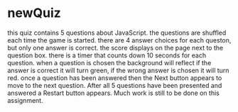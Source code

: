 # newQuiz
this quiz contains 5 questions about JavaScript.
the questions are shuffled each time the game is started.
there are 4 answer choices for each queston, but only one answer is correct.
the score displays on the page next to the question box.
there is a timer that counts down 10 seconds for each question.
when a question is chosen the background will reflect if the answer is correct it will turn green, if the wrong answer is chosen it will turn red.
once a question has been answered then the Next button appears to move to the next question.
After all 5 questions have been presented and answered a Restart button appears.
Much work is still to be done on this assignment.
